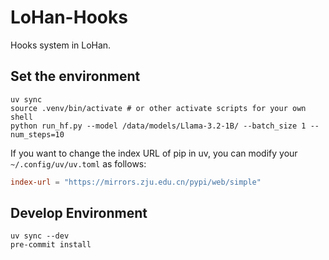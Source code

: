 # LoHan-Hooks
Hooks system in LoHan.
## Set the environment

```shell
uv sync
source .venv/bin/activate # or other activate scripts for your own shell
python run_hf.py --model /data/models/Llama-3.2-1B/ --batch_size 1 --num_steps=10
```
If you want to change the index URL of pip in uv, you can modify your `~/.config/uv/uv.toml` as follows:

```toml
index-url = "https://mirrors.zju.edu.cn/pypi/web/simple"
```

## Develop Environment

```shell
uv sync --dev
pre-commit install
```
